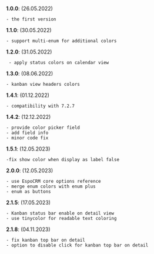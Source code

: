 **1.0.0**: (26.05.2022)

    - the first version

**1.1.0**: (30.05.2022)

    - support multi-enum for additional colors

**1.2.0**: (31.05.2022)

     - apply status colors on calendar view

**1.3.0**: (08.06.2022)

    - kanban view headers colors

**1.4.1**: (01.12.2022)

    - compatibility with 7.2.7

**1.4.2**: (12.12.2022)

    - provide color picker field
    - add field info
    - minor code fix

**1.5.1**: (12.05.2023)

    -fix show color when display as label false

**2.0.0**: (12.05.2023)

    - use EspoCRM core options reference
    - merge enum colors with enum plus
    - enum as buttons

**2.1.5**: (17.05.2023)

    - Kanban status bar enable on detail view
    - use tinycolor for readable text coloring

**2.1.8**: (04.11.2023)

    - fix kanban top bar on detail
    - option to disable click for kanban top bar on detail